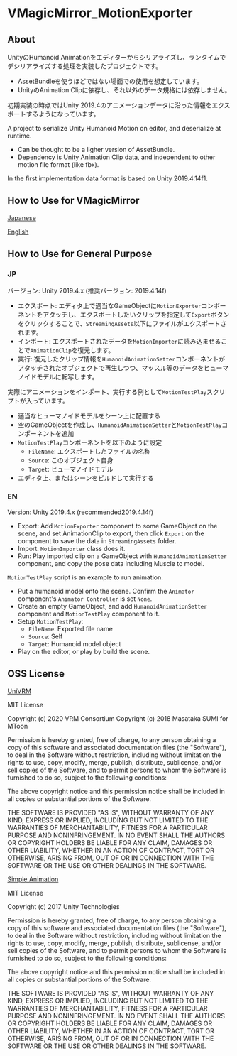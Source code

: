 # VMagicMirror_MotionExporter

## About

UnityのHumanoid Animationをエディターからシリアライズし、ランタイムでデシリアライズする処理を実装したプロジェクトです。

- AssetBundleを使うほどではない場面での使用を想定しています。
- UnityのAnimation Clipに依存し、それ以外のデータ規格には依存しません。

初期実装の時点ではUnity 2019.4のアニメーションデータに沿った情報をエクスポートするようになっています。


A project to serialize Unity Humanoid Motion on editor, and deserialize at runtime.

- Can be thought to be a ligher version of AssetBundle.
- Dependency is Unity Animation Clip data, and independent to other motion file format (like fbx).

In the first implementation data format is based on Unity 2019.4.14f1.

## How to Use for VMagicMirror

[Japanese](https://malaybaku.github.io/VMagicMirror/tips/use_custom_motion)

[English](https://malaybaku.github.io/VMagicMirror/en/tips/use_custom_motion)


## How to Use for General Purpose

### JP

バージョン: Unity 2019.4.x (推奨バージョン: 2019.4.14f)

- エクスポート: エディタ上で適当なGameObjectに`MotionExporter`コンポーネントをアタッチし、エクスポートしたいクリップを指定して`Export`ボタンをクリックすることで、`StreamingAssets`以下にファイルがエクスポートされます。
- インポート: エクスポートされたデータを`MotionImporter`に読み込ませることで`AnimationClip`を復元します。
- 実行: 復元したクリップ情報を`HumanoidAnimationSetter`コンポーネントがアタッチされたオブジェクトで再生しつつ、マッスル等のデータをヒューマノイドモデルに転写します。

実際にアニメーションをインポート、実行する例として`MotionTestPlay`スクリプトが入っています。

- 適当なヒューマノイドモデルをシーン上に配置する
- 空のGameObjectを作成し、`HumanoidAnimationSetter`と`MotionTestPlay`コンポーネントを追加
- `MotionTestPlay`コンポーネントを以下のように設定
    - `FileName`: エクスポートしたファイルの名称
    - `Source`: このオブジェクト自身
    - `Target`: ヒューマノイドモデル
- エディタ上、またはシーンをビルドして実行する

### EN 

Version: Unity 2019.4.x (recommended2019.4.14f)

- Export: Add `MotionExporter` component to some GameObject on the scene, and set AnimationClip to export, then click `Export` on the component to save the data in `StreamingAssets` folder.
- Import: `MotionImporter` class does it.
- Run: Play imported clip on a GameObject with `HumanoidAnimationSetter` component, and copy the pose data including Muscle to model.


`MotionTestPlay` script is an example to run animation. 

- Put a humanoid model onto the scene. Confirm the `Animator` component's `Animator Controller` is set `None`.
- Create an empty GameObject, and add `HumanoidAnimationSetter` component and `MotionTestPlay` component to it.
- Setup `MotionTestPlay`:
    - `FileName`: Exported file name
    - `Source`: Self
    - `Target`: Humanoid model object
- Play on the editor, or play by build the scene.


## OSS License

[UniVRM](https://github.com/vrm-c/UniVRM)

MIT License

Copyright (c) 2020 VRM Consortium
Copyright (c) 2018 Masataka SUMI for MToon

Permission is hereby granted, free of charge, to any person obtaining a copy
of this software and associated documentation files (the "Software"), to deal
in the Software without restriction, including without limitation the rights
to use, copy, modify, merge, publish, distribute, sublicense, and/or sell
copies of the Software, and to permit persons to whom the Software is
furnished to do so, subject to the following conditions:

The above copyright notice and this permission notice shall be included in all
copies or substantial portions of the Software.

THE SOFTWARE IS PROVIDED "AS IS", WITHOUT WARRANTY OF ANY KIND, EXPRESS OR
IMPLIED, INCLUDING BUT NOT LIMITED TO THE WARRANTIES OF MERCHANTABILITY,
FITNESS FOR A PARTICULAR PURPOSE AND NONINFRINGEMENT. IN NO EVENT SHALL THE
AUTHORS OR COPYRIGHT HOLDERS BE LIABLE FOR ANY CLAIM, DAMAGES OR OTHER
LIABILITY, WHETHER IN AN ACTION OF CONTRACT, TORT OR OTHERWISE, ARISING FROM,
OUT OF OR IN CONNECTION WITH THE SOFTWARE OR THE USE OR OTHER DEALINGS IN THE
SOFTWARE.


[Simple Animation](https://github.com/Unity-Technologies/SimpleAnimation)

MIT License

Copyright (c) 2017 Unity Technologies

Permission is hereby granted, free of charge, to any person obtaining a copy
of this software and associated documentation files (the "Software"), to deal
in the Software without restriction, including without limitation the rights
to use, copy, modify, merge, publish, distribute, sublicense, and/or sell
copies of the Software, and to permit persons to whom the Software is
furnished to do so, subject to the following conditions:

The above copyright notice and this permission notice shall be included in all
copies or substantial portions of the Software.

THE SOFTWARE IS PROVIDED "AS IS", WITHOUT WARRANTY OF ANY KIND, EXPRESS OR
IMPLIED, INCLUDING BUT NOT LIMITED TO THE WARRANTIES OF MERCHANTABILITY,
FITNESS FOR A PARTICULAR PURPOSE AND NONINFRINGEMENT. IN NO EVENT SHALL THE
AUTHORS OR COPYRIGHT HOLDERS BE LIABLE FOR ANY CLAIM, DAMAGES OR OTHER
LIABILITY, WHETHER IN AN ACTION OF CONTRACT, TORT OR OTHERWISE, ARISING FROM,
OUT OF OR IN CONNECTION WITH THE SOFTWARE OR THE USE OR OTHER DEALINGS IN THE
SOFTWARE.
